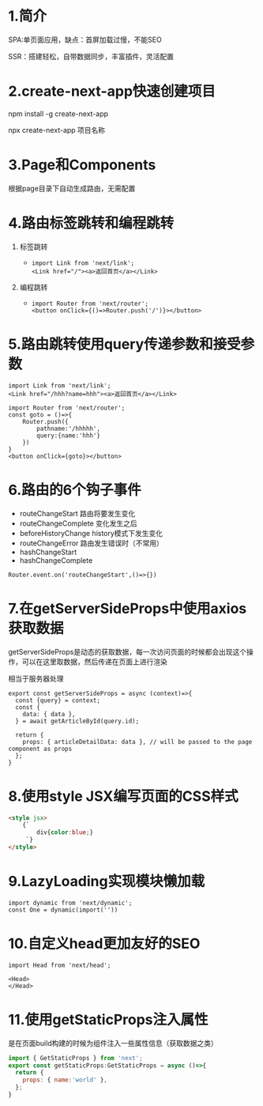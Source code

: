 # 1.简介

SPA:单页面应用，缺点：首屏加载过慢，不能SEO

SSR：搭建轻松，自带数据同步，丰富插件，灵活配置

# 2.create-next-app快速创建项目

npm install -g create-next-app

npx create-next-app  项目名称

# 3.Page和Components

根据page目录下自动生成路由，无需配置

# 4.路由标签跳转和编程跳转

1. 标签跳转

   - ```react
     import Link from 'next/link';
     <Link href="/"><a>返回首页</a></Link>
     ```

2. 编程跳转

   - ```react
     import Router from 'next/router';
     <button onClick={()=>Router.push('/')}></button>
     ```

     

# 5.路由跳转使用query传递参数和接受参数

```react
import Link from 'next/link';
<Link href="/hhh?name=hhh"><a>返回首页</a></Link>
```

```react
import Router from 'next/router';
const goto = ()=>{
    Router.push({
        pathname:'/hhhhh',
        query:{name:'hhh'}
    })
}
<button onClick={goto}></button>
```

# 6.路由的6个钩子事件

- routeChangeStart 路由将要发生变化
- routeChangeComplete 变化发生之后
- beforeHistoryChange  history模式下发生变化
- routeChangeError 路由发生错误时（不常用）
- hashChangeStart
- hashChangeComplete

```react
Router.event.on('routeChangeStart',()=>{})
```

# 7.在getServerSideProps中使用axios获取数据

getServerSideProps是动态的获取数据，每一次访问页面的时候都会出现这个操作，可以在这里取数据，然后传递在页面上进行渲染

相当于服务器处理

```react
export const getServerSideProps = async (context)=>{
  const {query} = context;
  const {
    data: { data },
  } = await getArticleById(query.id);

  return {
    props: { articleDetailData: data }, // will be passed to the page component as props
  };
}
```

# 8.使用style  JSX编写页面的CSS样式

```html
<style jsx>
    {`
        div{color:blue;}   
     `}
</style>
```

# 9.LazyLoading实现模块懒加载

```react
import dynamic from 'next/dynamic';
const One = dynamic(import(''))
```

# 10.自定义head更加友好的SEO

```react
import Head from 'next/head';

<Head>
</Head>
```

# 11.使用getStaticProps注入属性

是在页面build构建的时候为组件注入一些属性信息（获取数据之类）

```js
import { GetStaticProps } from 'next';
export const getStaticProps:GetStaticProps = async ()=>{
  return {
    props: { name:'world' },
  };
}
```

